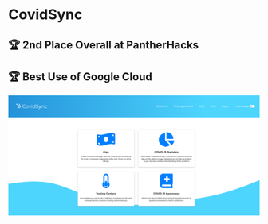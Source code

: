 # CovidSync

## :trophy: 2nd Place Overall at PantherHacks
## :trophy: Best Use of Google Cloud
![App Image](/app_screenshot.png)

